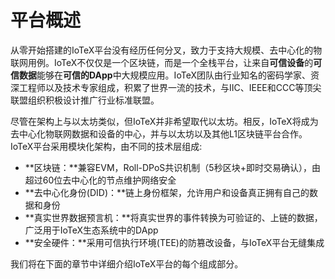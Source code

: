 # 平台概述

从零开始搭建的IoTeX平台没有经历任何分叉，致力于支持大规模、去中心化的物联网用例。IoTeX不仅仅是一个区块链，而是一个全栈平台，让来自**可信设备**的**可信数据**能够在**可信的DApp**中大规模应用。IoTeX团队由行业知名的密码学家、资深工程师以及技术专家组成，积累了世界一流的技术，与IIC、IEEE和CCC等顶尖联盟组织积极设计推广行业标准联盟。

尽管在架构上与以太坊类似，但IoTeX并非希望取代以太坊。相反，IoTeX将成为去中心化物联网数据和设备的中心，并与以太坊以及其他L1区块链平台合作。IoTeX平台采用模块化架构，由不同的技术层组成:

* **区块链：**兼容EVM，Roll-DPoS共识机制（5秒区块+即时交易确认），由超过60位去中心化的节点维护网络安全
* **去中心化身份\(DID\)：**链上身份框架，允许用户和设备真正拥有自己的数据和身份
* **真实世界数据预言机：**将真实世界的事件转换为可验证的、上链的数据，广泛用于IoTeX生态系统中的DApp
* **安全硬件：**采用可信执行环境\(TEE\)的防篡改设备，与IoTeX平台无缝集成

我们将在下面的章节中详细介绍IoTeX平台的每个组成部分。

